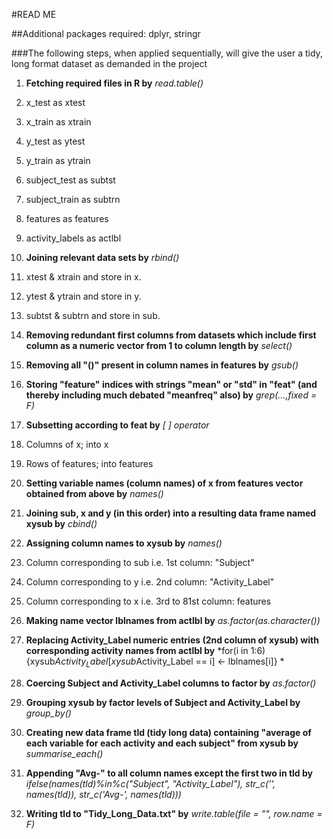 #READ ME

##Additional packages required: dplyr, stringr

###The following steps, when applied sequentially, will give the user a tidy, long format dataset as demanded in the project



1. **Fetching required files in R by** *read.table()*

  1. x_test as xtest
  2. x_train as xtrain
  3. y_test as ytest
  4. y_train as ytrain
  5. subject_test as subtst
  6. subject_train as subtrn
  7. features as features
  8. activity_labels as actlbl

2. **Joining relevant data sets by** *rbind()*

  1. xtest & xtrain and store in x. 
  2. ytest & ytrain and store in y.
  3. subtst & subtrn and store in sub.

3. **Removing redundant first columns from datasets which include first column as a numeric vector from 1 to column length by** *select()*

4. **Removing all "()" present in column names in features by** *gsub()*

5. **Storing "feature" indices with strings "mean" or "std" in "feat" (and thereby including much debated "meanfreq" also) by** *grep(...,fixed = F)*

6. **Subsetting according to feat by** *[ ] operator*

  1. Columns of x; into x
  2. Rows of features; into features
  
7. **Setting variable names (column names) of  x from features vector obtained from above by** *names()*

8. **Joining sub, x and y (in this order) into a resulting data frame named xysub by** *cbind()*

9. **Assigning column names to xysub by** *names()*

  1. Column corresponding to sub i.e. 1st column: "Subject"
  2. Column corresponding to y i.e. 2nd column: "Activity_Label"
  3. Column corresponding to x i.e. 3rd to 81st column: features 
  
10. **Making name vector lblnames from actlbl by** *as.factor(as.character())*

11. **Replacing Activity_Label numeric entries (2nd column of xysub) with corresponding activity names from actlbl by** *for(i in 1:6) {xysub$Activity_Label[xysub$Activity_Label == i] <- lblnames[i]} *

12. **Coercing Subject and Activity_Label columns to factor by** *as.factor()*

13. **Grouping xysub by factor levels of Subject and Activity_Label by** *group_by()*

14. **Creating new data frame tld (tidy long data) containing "average of each variable for each activity and each subject" from xysub by** *summarise_each()*

15. **Appending "Avg-" to all column names except the first two in tld by** *ifelse(names(tld)%in%c("Subject", "Activity_Label"), str_c('', names(tld)), str_c('Avg-', names(tld)))*

16. **Writing tld to "Tidy_Long_Data.txt" by** *write.table(file = "", row.name = F)*


